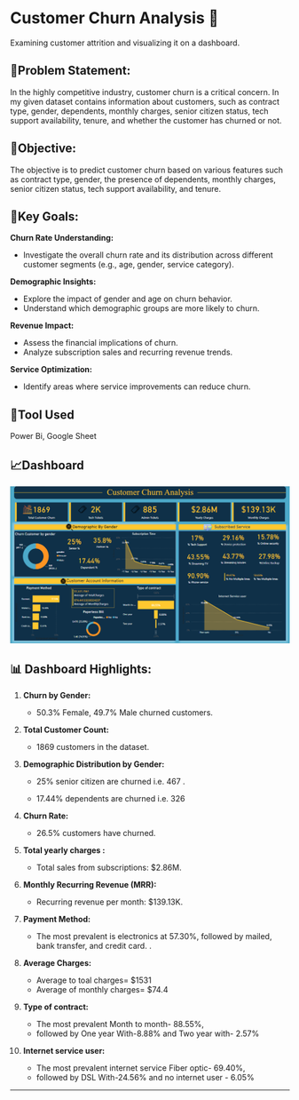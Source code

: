 
# Customer Churn Analysis 🔔
Examining customer attrition and visualizing it on a dashboard. 

## 📇Problem Statement:
In the highly competitive industry, customer churn is a critical concern. In my given dataset contains information about customers, such as contract type, gender, dependents, monthly charges, senior citizen status, tech support availability, tenure, and whether the customer has churned or not.

## 📝Objective:
The objective is to predict customer churn based on various features such as contract type, gender, the presence of dependents, monthly charges, senior citizen status, tech support availability, and tenure.

## 🎯Key Goals:

**Churn Rate Understanding:**

- Investigate the overall churn rate and its distribution across different customer segments (e.g., age, gender, service category).

**Demographic Insights:**

- Explore the impact of gender and age on churn behavior.
- Understand which demographic groups are more likely to churn.

**Revenue Impact:**

- Assess the financial implications of churn.
- Analyze subscription sales and recurring revenue trends.

**Service Optimization:**

- Identify areas where service improvements can reduce churn.

## 🔧Tool Used 
Power Bi,
Google Sheet 

## 📈Dashboard 
![img](https://github.com/AnkitRangari/Customer-Churn-Analysis-/blob/main/Screenshot%202024-05-31%20143737.png)

## 📊 **Dashboard Highlights:**

1. **Churn by Gender:**
    - 50.3% Female, 49.7% Male churned customers.

2. **Total Customer Count:**
   - 1869 customers in the dataset.

3. **Demographic Distribution by Gender:**
   - 25% senior citizen are churned i.e. 467  .
      
    - 17.44% dependents are churned i.e. 326
4. **Churn Rate:**
   - 26.5% customers have churned.

5. **Total yearly charges :**
   - Total sales from subscriptions: $2.86M.

6. **Monthly Recurring Revenue (MRR):**
   - Recurring revenue per month: $139.13K.


7. **Payment Method:**
   - The most prevalent is electronics at 57.30%, followed by mailed, bank transfer, and credit card. .

8. **Average Charges:**
   - Average to toal charges= $1531
   - Average of monthly charges= $74.4

9. **Type of contract:**
    -  The most prevalent Month to month- 88.55%, 
    - followed by One year  With-8.88% and Two year with- 2.57%

10. **Internet service user:**
    -  The most prevalent internet service Fiber optic- 69.40%, 
    - followed by DSL With-24.56% and no internet user - 6.05%

---

